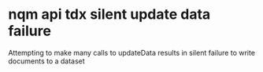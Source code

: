 # nqm api tdx silent update data failure

Attempting to make many calls to updateData results in silent failure to write documents to a dataset
